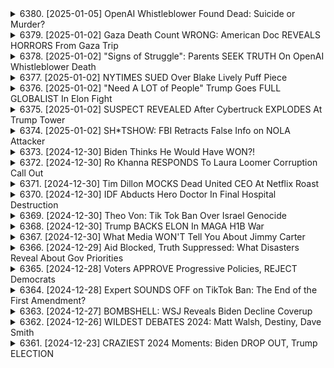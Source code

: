 <details>
<summary>6380. [2025-01-05] OpenAI Whistleblower Found Dead: Suicide or Murder?</summary><br>

<a href="https://www.youtube.com/watch?v=Y-Qa_uWyr1I" target="_blank">
    <img src="https://img.youtube.com/vi/Y-Qa_uWyr1I/maxresdefault.jpg" 
        alt="[Youtube]" width="200">
</a>

# OpenAI Whistleblower Found Dead: Suicide or Murder?

### 文章總結與整理

#### 1. 案件背景
- **案件性質**：涉及高科技行業的陰謀與利益糾葛。
- **主要人物**：
  - **喬治**：一名有35年科技業經驗的調查記者，熟悉硅谷生態。
  - **詹姆斯**：節目主持人，引導對話。
  - **薩姆·アルマン**：即將成為舊金山下一任市長，背景雄厚。
- **案件核心**：
  - 舊金山高科技企業 execs 的 homicides。
  - 涉及陰謀、數據竊取與政治操縱。

#### 2. 技術與陰謀
- **科技行業的敏感性**：
  - 硅谷企業的數據安全問題。
  - 政治力量可能干預選舉和商業運作。
- **調查焦點**：
  - 高管遇害是否涉及產業競爭或政治陰謀？
  - 公安機關的調查進度如何？

#### 3. 對話內容
- **喬治的科技業背景**：
  - 曾在多間著名科技公司工作，熟悉行業內幕。
  - 強調技術專家在政治事件中的角色。
- **案件分析**：
  - 涉及高科技企業的利益糾葛。
  - 政治與商業利益的高度重疊。

#### 4. 調查進展
- **當前情況**：
  - 警方已開始初步調查，但尚未公開具體結論。
  - 嫌疑犯身份仍不明確。
- **喬治的行動**：
  - 組織了一系列市民記者座談會，推動案件曝光。
  - 提供匿名管道讓公眾參與調研。

#### 5. 將來展望
- **喬治的計劃**：
  - 繼續追蹤案件發展，提供更多調查結果。
  - 興建更多信息渠道，呼籲公眾關注。
- **案件可能影響**：
  - 可能引發對高科技產業的信任危機。
  - 影響舊金山政治格局與商業環境。

#### 6. 總結
- 本案揭示了科技業與政治世界的密切互動，以及其潛在的風險與陰謀。
- 場外力量介入的可能性增加案件 complexity。
- 論證科技企業治理的重要性，需加強透明度與倫理監管。
</details>

<details>
<summary>6379. [2025-01-02] Gaza Death Count WRONG: American Doc REVEALS HORRORS From Gaza Trip</summary><br>

<a href="https://www.youtube.com/watch?v=l2pflJrc_lw" target="_blank">
    <img src="https://img.youtube.com/vi/l2pflJrc_lw/maxresdefault.jpg" 
        alt="[Youtube]" width="200">
</a>

# Gaza Death Count WRONG: American Doc REVEALS HORRORS From Gaza Trip

## 加沙地帶人道協助訪問重點整理 (依時間順序)

**一. 訪問背景與現況：**

*   **嚴重的生存者罪惡感**: 訪問者離開加沙後感到強烈的罪惡感，因為能夠離開而現地人民卻仍在困境。
*   **現地人民勇氣**: 對於加沙人民面對困境的勇氣和韌性深感佩服，即使在極度困難的情況下仍堅持工作和協助他人。
*   **死亡人數統計難度**: 受訪者提到當地人表示，除非被詢問，否則他們不會提供罹難人數，顯示了災情的嚴重程度。

**二. 醫院現況與醫療人員：**

*   **醫療資源匱乏**: 醫院內大部分為無薪醫療人員，但仍積極提供援助服務，突顯了醫療資源的嚴重匱乏和人員的犧牲奉獻。
*   **墓地遍佈**: 醫院周圍遍佈墓地，反映了高比例的死亡率和持續的傷亡。
*   **醫護人員的遭遇**: 一位護士的兩名 daughters 均已不幸身亡，更凸顯了衝突對醫護人員及其家庭的影響。

**三. 對於外部援助和政治現況的看法：**

*   **援助機構建議**: 建議捐款給世界中央廚房 (World Central Kitchen) 和拉馬 (Rama) 等持續運作的援助組織。
*   **呼籲公開發聲**: 強調提升人們的意識並持續呼籲需要採取行動。對當地的關注度正在逐漸降低，亟需引起更多重視。
*   **對美國政府的期望 (民主/共和兩黨)**：
    *   **拜登/哈里斯政府**: 希望他們能夠站出來反對以色列的行為，即使此舉違反法律。
    *   **川普政府**: 認為川普可能會更傾向於滿足以色列的需求。但從人道立場來看，可以嘗試藉由訴諸他的個人自負心來促使他採取行動，因為他似乎不太受到以色列領導人的控制。
*  **當地民眾的政治觀點**： 一位年輕的護士兒子（在醫院附近玩耍）表示，他希望能夠見到川普，並希望他不僅僅解放巴勒斯坦，還能解放整個世界。

**四.  對希望和人道精神的反思：**

*   **對希望的質疑**: 一位在停屍間工作、幽默風趣的醫務人員表示：“根本沒有希望，人終將死亡，我們能夠做的是在人生中盡力而為。”
*   **人道主義的考量**: 即使在極度悲慘且不確定性高的環境中，人道主義的努力和對人類尊嚴的尊重仍然至關重要。

**五. 行動呼籲:**

*   **持續教育**: 呼籲大家繼續教育他人，讓更多人了解加沙的局勢。
*   **發聲**: 呼籲大家積極發聲，引起對這場危機的關注。
*   **捐款**:  鼓勵向世界中央廚房 (World Central Kitchen) 和拉馬 (Rama) 等援助組織提供捐款。
</details>

<details>
<summary>6378. [2025-01-02] "Signs of Struggle": Parents SEEK TRUTH On OpenAI Whistleblower Death</summary><br>

<a href="https://www.youtube.com/watch?v=oQ2CgSYuS-c" target="_blank">
    <img src="https://img.youtube.com/vi/oQ2CgSYuS-c/maxresdefault.jpg" 
        alt="[Youtube]" width="200">
</a>

# "Signs of Struggle": Parents SEEK TRUTH On OpenAI Whistleblower Death

## AI 發展與內部吹哨者的疑慮：重點摘要

本文件整理了關於 AI 發展、相關利益衝突、以及最近一宗內部吹哨者的疑慮的重點，旨在清晰呈現事件背景、潛在風險與相關議題。

**一、AI 發展現況與競賽**

*   **資源投入：** 目前正在進行國家間與企業間的 AI 軍備競賽，大量資源投入開發前沿 AI 技術，目標是實現通用人工智慧 (AGI)。
*   **發展速度：** AI 發展速度極快，可能在極短時間內引發類似或超越工業革命的劇烈社會變革。
*   **技術透明度不足：** AI 技術規劃和部署缺乏足夠的公開透明度與民主監督，可能對勞動力市場和社會結構產生深遠影響。

**二、利益相關者與權力網絡**

*   **科技巨頭投入：** OpenAI、Meta、Google等科技巨頭在 AI 領域投入巨額投資，期望成為 AI 未來的領航者。
*   **政治勢力和資金連結：** OpenAI 的創辦人 Sam Altman 與前總統 Trump 有著金錢聯繫。政治人物和科技領袖的關係暗示著影響政策的潛在網絡。
*   **H-1B簽證爭議：** H-1B 工作簽證爭議是 AI 發展的附帶議題，顯示了對技術人才的競爭和依賴。

**三、AI 內部吹哨者的疑慮**

*   **決定性角色：**僅有少數科學家和工程師在塑造 AI 技術和發展方向，他們的決定可能對社會產生巨大影響。
*   **吹哨者身分：** 一名 AI 內部吹哨者突發死亡引發關注，其死因尚不清楚，但引起對 AI 發展過程透明度的質疑。
*   **決定性與動機：** 吹哨者的家屬認為其死亡並非自殺，暗示可能存在外部因素或壓力。
*   **積極收集資訊：** 臨終前，吹哨者正在積極尋求資訊、聯繫關鍵人員，暗示其可能掌握某種重要信息或疑慮。

**四、潛在風險與倫理考量**

*   **潛在混亂：** AI技術的快速發展，可能引發難以預料的社會混亂，甚至導致反烏托邦般的負面Scenario發展。
*   **失業風險：** 勞動力市場可能受到顛覆，大量工作崗位可能消失。
*   **AGI的倫理考量：** AGI的發展可能帶來倫理和社會挑戰，包括權力分配、責任歸屬以及對人類社會的影響。
*  **對吹哨者死亡的追問：** 類似 Boeing內部吹哨者接連死亡，並被認定為自殺的案例，讓人不得不留意事件背後的真相。

**五、結論**

這宗內部吹哨者死亡事件及其引發的疑慮，揭示了 AI 發展的複雜性、潛在風險和倫理挑戰。事件反映了科技發展與社會、政治、經濟力量的交織與衝突，以及對透明度、問責制和民主監督的需求 。這需要社會各界共同關注與參與，以確保 AI 發展的道路符合人類社會的共同利益。
</details>

<details>
<summary>6377. [2025-01-02] NYTIMES SUED Over Blake Lively Puff Piece</summary><br>

<a href="https://www.youtube.com/watch?v=tuY7n6RkFkg" target="_blank">
    <img src="https://img.youtube.com/vi/tuY7n6RkFkg/maxresdefault.jpg" 
        alt="[Youtube]" width="200">
</a>

# NYTIMES SUED Over Blake Lively Puff Piece

## 對話重點摘要：媒體操縱與信息戰

以下是对提供文本的重點整理，以小節歸納並採用條列式呈現。

**一、總體論點：媒體操縱真相與公眾認知**

*   **媒體操縱性：** 媒體可以且確實會操縱真相和信息，影響公眾的認知和判斷。
*   **信息武器化：** 人們（包括政治人物、公眾人物、企業）將信息視為一種工具，用於推動個人和組織議程。
*   **真實情報的淹沒：** 儘管存在真實的新聞，但媒體的負面操作往往會掩蓋真相，甚至扭曲受害者形象。

**二、具體案例：巴羅尼（Baron）事件與媒體公關策略**

*   **事件背景：** 對某位男性人物（巴羅尼）的指控與反駁，涉及到女性受害者和潛在的家庭暴力問題。
*   **公關策略分析：** 巴羅尼一方採用報復性公關活動（PR Campaign），旨在弱化對方(指控者)的聲譽和可信度。
*   **媒體操縱手法：** 巴羅尼一方有意塑造“女性擁護者”的形象，並利用信息不對稱，引導輿論方向。
*   **信息操控漏洞：** 即使補充了完整的事件背景，巴羅尼仍然無法擺脫負面形象，而媒體的操縱反而加劇了公眾的質疑。

**三、媒體操纵的动机与后果**

*   **商业利益：** 媒体受到商業利益的驅使，将人际关系视为一种“商品”，用于追求利润和股东价值。
*   **投資與製作：** 公眾人物同時是投資人、製片人和執行製作人，他們了解整個遊戲，從中獲利。
*   **政治影響：** 媒體操縱手法也可能擴展至政治領域，例如在報導移民問題或攻擊政治對手等。
*   **弱化受害者：** 媒體的操縱往往會弱化受害者立場，使其聲音被淹沒，甚至被扭曲。

**四、哈维·Weinstein事件的潜在影响**

*   **潜在的赢家：** 评论员认为，针对巴罗尼的指控和媒体后续报道可能意外地有利于哈维·Weinstein，因为受害者在公开报道中受到负面影响。

**五、呼吁与期望**

*   **关注訴訟進展：** 呼籲關注巴羅尼事件的訴訟進展，以期揭示更多真相。
*   **批判性思维：** 呼籲觀眾對媒體報導進行批判性思考，不要輕易相信單方面的信息。
*   **媒體責任：** 強調媒體在傳遞真相、保護受害者方面的重要責任。

**总而言之，** 文本主要探讨了媒体操纵信息，影響公眾認知，以及媒體在複雜事件中可能產生的負面影響。強調了批判性思维和关注媒體報導背後的动机的重要性。
</details>

<details>
<summary>6376. [2025-01-02] "Need A LOT of People" Trump Goes FULL GLOBALIST In Elon Fight</summary><br>

<a href="https://www.youtube.com/watch?v=IhdDozgNrQI" target="_blank">
    <img src="https://img.youtube.com/vi/IhdDozgNrQI/maxresdefault.jpg" 
        alt="[Youtube]" width="200">
</a>

# "Need A LOT of People" Trump Goes FULL GLOBALIST In Elon Fight

以下是從提供的文字稿中整理出的清晰、客觀重點整理，以小節歸納並採用條列格式：

**一、國會共和黨的策略與態勢**

*   **硬性談判的優勢：** 對話者羡慕共和黨在談判中展現的強硬態度與影響力。
*   **後茶黨運動：** 共和黨議員如 Chip Roy 體現了後茶黨運動的影響，他們能夠在支持者面前堅持原則，並在關鍵時刻拒絕妥協。
*   **對特朗普的忠誠：** 對於 Chip Roy 而言，關鍵問題是是否願意與特朗普總統進行妥協，以及支持者是否會允許他做出妥協。

**二、民主黨內部的挑戰與反思**

*   **AOC 的遇阻：** AOC 希望擔任情報委員會高級成員一職，但受到 Nancy Pelosi 的阻撓，Pelosi 優先考慮的是對黨內順從性及對現任政府的支持。
*   **民主黨內激進勢力的弱化：** 民主黨未能像共和黨激進派（如自由黨議員）那樣，利用戰術性行動來提升內部影響力。
*   **對民主黨內部激進派的策略評論：** 對話者認為，自由黨議員缺乏與指導者正面對抗的意願，導致其影響力下降。
*   **對議會進步派聯盟主席候选人Greg Casar的支持:** 对话者认为Casar可以推动议会左翼势力。
*   **議會左翼勢力策略反思：** 對話者認為民主黨需要像激進共和黨人一樣，在必要時拒絕妥協，並利用群眾支持來提升影響力。

**三、選舉策略與選民意向**

*   **選民期望一致性：** 對話者認為，若選民全力支持某位政治人物，他們也期望該人物能夠堅持原則，並在談判中為選民的利益而努力。
*   **激進派的策略差異：** 自由黨議員與激進共和黨人策略有所差異，導致其影響力受限。
*   **议会左翼势力重建：** 对话者呼吁议会左翼势力重新建立和增强其影响力。

**四、媒體推廣與支持**

*   **節目推廣：** 呼籲點贊、留言，以擴大節目影響力。
*   **認捐支持：** 呼籲認捐breakingpoints.com，以支持獨立媒體發展。

總體而言，這份文字稿的重點在於比較共和黨和民主黨內部的策略，分析在議會中左右翼勢力的影響力，並呼籲民眾支持獨立媒體。
</details>

<details>
<summary>6375. [2025-01-02] SUSPECT REVEALED After Cybertruck EXPLODES At Trump Tower</summary><br>

<a href="https://www.youtube.com/watch?v=nzBLHStAgH4" target="_blank">
    <img src="https://img.youtube.com/vi/nzBLHStAgH4/maxresdefault.jpg" 
        alt="[Youtube]" width="200">
</a>

# SUSPECT REVEALED After Cybertruck EXPLODES At Trump Tower

以下は、提供されたテキストの明確で客観的な要点の整理です。正式な用語を使用し、小節でグルーピングし、条項式で整理します。

**I. 事件概要**

*   **ラスベガス事件:** 2024年1月1日にラスベガスのトランンプ・ホテルの前でレンタルのサイバートラックが爆発。運転手は即死、通行人が軽傷。当局はテロ攻撃の可能性を視野に捜査中。
*   **ニューオーリンズ事件:** 同日、ニューオーリンズで銃撃事件が発生。犯人は単独犯であり、経済的な苦境と精神的な問題を抱えていたと思われる。
*   **時間的連関:** 2つの事件はほぼ同時期（12時間以内）に発生。この時間的関係性が事件の動機を探る上で重要な観点となっている。

**II. 捜査状況と類似点**

*   **テロ攻撃の可能性:** ラスベガスではテロ攻撃の可能性が調査されており、当局は犯人の動機、特に政治的動機や外部からの指示について捜査を進めている。
*   **犯人の背景:** 両事件の犯人は単独犯であり、何らかの精神的な問題を抱えていた可能性がある。ニューオーリンズの犯人は離婚、経済格差により精神的に不安定な状態にあった。
*   **元軍人の関与:** 両事件の犯人は元軍人に該当しており、過去の軍歴が事件に関与している可能性が指摘されている。

**III. 関連性と今後の懸念事項**

*   **関連性の追及:** 捜査当局は、両事件に関連性があるかどうかを調査中。現時点では、表面的な類似点以外に結びつきは見つかっていない。
*   **さらなる攻撃の可能性:** 今後、同様の攻撃が発生する可能性が懸念されている。当局は警戒レベルを引き上げ、関連情報を収集している。
*    **動機の特定:** 犯人の動機は不明であり、今後の捜査で明確にする必要がある。

**IV. その他**

*   メディアは事件の背後にある動機や関連性について推測を繰り返しており、情報の正確性に対する注意が必要である。
*   事件の発生は、社会不安、経済格差、精神衛生など、幅広い問題と関連している可能性がある。
*   独立系メディアは、事件に関する情報を独立した視点から提供することで、国民の理解を深めるための役割を担うことが期待される。
</details>

<details>
<summary>6374. [2025-01-02] SH*TSHOW: FBI Retracts False Info on NOLA Attacker</summary><br>

<a href="https://www.youtube.com/watch?v=APQ1BJ65-3k" target="_blank">
    <img src="https://img.youtube.com/vi/APQ1BJ65-3k/maxresdefault.jpg" 
        alt="[Youtube]" width="200">
</a>

# SH*TSHOW: FBI Retracts False Info on NOLA Attacker

好的，以下是關於上述文字的清楚、客觀重點整理：

**I. 新奧爾良攻擊事件概要**

*   **事件經過：** 2024 年元旦，嫌犯駕車衝撞人群，造成傷亡。
*   **嫌犯背景：** 原為陸軍預備役人員，持有伊斯蘭國(ISIS)旗幟。
*   **初步調查：** FBI 起初認為嫌犯可能並非單獨行動(有多人涉案)，但隨後表示證據不足，目前主要證據為該視頻所見。
*   **重點爭論:** 嫌犯是否為孤狼，仍待確定。

**II. 拉斯維加斯(特朗普大廈)事件**

*   **事件內容:** 一輛特斯拉 Cybertruck 在拉斯維加斯特朗普大廈外爆炸，爆炸物數量眾多。
*   **嫌犯狀況:** 嫌犯自爆身亡，附近有數人受傷。

**III. 兩事件的關聯性分析**

*   **共同點:**
    *   兩輛涉事車輛均為電動車。
    *   車輛均通過 P2P(peer-to-peer)汽車租賃平台租借，例如 “Turo” 平台。
    *   兩名嫌犯均曾服役於美國軍隊。
*   **目前狀況：** 兩事件的實際關聯性仍不明，正進行調查。

**IV. FBI 應對與未來發展**

*   **調查進展：** FBI 將持續公布事件調查的最新進展。
*   **國會報告：** FBI 計劃於週四向國會提交報告。
*   **政治影響：** 共和黨將可能向 FBI 施壓，並推動批准新的 FBI 董事長。

**V. 總體情況**

*   **信息不明：** 現階段仍有許多不明的因素，對於事件的實際原因和影響，仍需要更多信息。
*   **持續關注：** 需要持續關注事件的發展，以及相關調查的結果。
</details>

<details>
<summary>6373. [2024-12-30] Biden Thinks He Would Have WON?!</summary><br>

<a href="https://www.youtube.com/watch?v=spocqVoX_SA" target="_blank">
    <img src="https://img.youtube.com/vi/spocqVoX_SA/maxresdefault.jpg" 
        alt="[Youtube]" width="200">
</a>

# Biden Thinks He Would Have WON?!

## Breaking Point Podcast 摘要 (2024年底播出)

以下為針對討論內容之重點摘要，以正式用語呈現並分條列式整理：

**一、政治與媒體操控：拜登政府與奧巴馬基金會**

* **媒體報導偏頗：** 批評主流媒體對拜登政府和奧巴馬基金會的報導，指出其傾向作為白宮或基金會發言人，而非獨立客觀的報導。
* **資金流向：** 關注奧巴馬基金會的資金來源和流向，質疑其政治影響力以及可能的不透明現象。
* **公眾參與：** 諷刺政治人物及媒體對公眾智力的低估，認為許多人並非智力低下或容易操縱，但仍有部分個體易受影響。
* **言論自由：** 呼籲媒體獨立調查，揭露政治操作的真相，強調媒體守護言論自由的責任。

**二、人工智能 (AI) 發展及其潛在影響**

* **AI發展方向：** 強調AI技術發展的快速性及其對未來社會的深遠影響，包含勞動力市場、社會結構乃至人類文明的可能性。
* **技術壟斷：** 對於少數科技巨頭主導AI發展的潛在風險提出關注，認為這可能導致技術壟斷，並加劇社會不平等。
* **H1B簽證勞工：** 指出在技術發展中，H1B簽證勞工所扮演的角色以及其影響。
* **政策定位：** 強調新政府在AI發展上的政策定位至關重要，包括技術控制、技術民主化等議題。
* **潛在風險：** 探討AI發展可能帶來的各種風險，包括大規模失業、社會結構崩潰，甚至引發災難性事件。
* **戰略重要性：** 認為AI將是未來幾年重要的戰場，直接影響社會發展走向。

**三、個人觀點與年度展望**

* **對2025年的不安：** 坦承對未來年份的不樂觀預期，表達對其發展方向的擔憂。
* **對媒體的支持：** 呼籲聽眾考慮訂閱高品質的媒體內容，以支持獨立媒體的運作。
* **感謝聽眾：** 感謝在過去的一年中支持節目，並表示期待在未來繼續與大家分享觀點。

**四、節目資訊與呼籲**

* **參與方式：** 鼓勵聽眾透過點贊、分享、留言或订阅等方式支持節目。
* **頻道資訊：** 提醒聽眾關注Breaking Points YouTube頻道及 podcast 。
* **支持獨立媒體：** 呼籲聽眾訂閱 Breakingpoints tocom，支持獨立媒體的發展。
</details>

<details>
<summary>6372. [2024-12-30] Ro Khanna RESPONDS To Laura Loomer Corruption Call Out</summary><br>

<a href="https://www.youtube.com/watch?v=gp7u_ATdE6Q" target="_blank">
    <img src="https://img.youtube.com/vi/gp7u_ATdE6Q/maxresdefault.jpg" 
        alt="[Youtube]" width="200">
</a>

# Ro Khanna RESPONDS To Laura Loomer Corruption Call Out

## 重要言論重點整理：

**一、金錢政治與競選資金:**

*   **超級政治行動委員會 (Super PAC) 問題：** 提及對伊隆·馬斯克向超級政治行動委員會捐款 2.5 億美元的擔憂。 認為這種規模的捐款遠超過去任何案例。
*   **競選資金規範建議：** 倡議限制超級政治行動委員會的捐款，呼應緬州已實施的規範，限制捐款金額，並建議民主黨全國委員會有條件地推動類似的規範。
*   **個人捐款與超級政治行動委員會的差異：** 強調個人捐款與超級政治行動委員會捐款的差異，個人受限於3,300美元的捐款上限。

**二、科技寡頭與政治影響力：**

*   **伊隆·馬斯克影響力評估：** 評估伊隆·馬斯克對政治的影響力是目前前所未見的，可能超越任何其他富豪。
*   **技術巨頭的利益衝突：** 強調需要規範科技巨頭（包括馬斯克）的利益衝突，而不是完全迴避。

**三、對美國未來經濟的願景：**

*   **技術經濟的發展方向：** 強調需要讓技術經濟惠及中小型城鎮和受工業空洞化影響的地區，而非只讓矽谷的富豪受益。
*   **財富再分配：**  呼籲對富豪和超高淨值人士徵稅，以資助醫療保健和教育等公共服務。 認為這是實現未來經濟繁榮和穩定之道。
*   **黨派定位：**  主張民主黨應宣稱自己是代表「未來」的黨，並確保科技能為所有人服務。

**四、與川普關係的分析：**

*   **川普對馬斯克的動機：** 指出川普與伊隆·馬斯克的關係，源自於川普對80年代富豪的懷舊，以及對馬斯克預見未來科技趨勢的欣賞。
*   **川普的個人特質：** 描述川普的風格，並將其歸根於80年代的文化氛圍。

**五、金錢與政治的辯論：**

*   **政治獻金的規模差異：** 強調 2.5 億美元捐款的特殊性，指出其他支持候選人也獲得了大量捐款，但數量較少。
*   **金錢在政治中的影響：** 強調金錢在政治中的作用，同時表達對大規模捐款的擔憂。

希望上述整理能夠幫助您理解文章的主要內容。
</details>

<details>
<summary>6371. [2024-12-30] Tim Dillon MOCKS Dead United CEO At Netflix Roast</summary><br>

<a href="https://www.youtube.com/watch?v=rqtsWwVyGms" target="_blank">
    <img src="https://img.youtube.com/vi/rqtsWwVyGms/maxresdefault.jpg" 
        alt="[Youtube]" width="200">
</a>

# Tim Dillon MOCKS Dead United CEO At Netflix Roast

## 文章重點整理：布萊恩·湯普森遇害事件後續反應與社會調查分析

以下為文章重點整理，分小節列出：

**一、幽默諷刺性演出及社會反應**

*   喜劇演員提姆·迪倫於Netflix節目中，飾演聯合護理集團 CEO 布萊恩·湯普森，以諷刺手法回應其遇害事件。
*   該表演引起社會廣泛討論，部分評論員認為該演出不妥，但也有人認為是合理的政治諷刺。

**二、社會調查結果與論點分析**

*   **民調結果:** 公眾對於拒絕理賠與布萊恩·湯普森遇害間的關聯性存在討論，一部分人認為拒賠行為與遇害有關，但另一部分人認為將兩者等同是錯誤的。
*   **主要論點:** 
    *   將對醫療制度的批判與支持謀殺行為混為一談是一種錯誤的論述。
    *   公眾對於醫療制度的批判應與譴責犯罪行為分開討論。
    *   醫療體系的殘酷、導致疾病、破產等問題應被討論，但不應借此合理化謀殺行為。

**三、安全國家機器與政治監視的擔憂**

*   **潛在威脅:** 文章指出，相關當局（例如 FBI）可能將對事件表達情緒或評論（例如分享紀念蠟燭或發表反資本主義言論）的個人視為激進分子進行追蹤與監控。
*   **歷史警示:** 此舉讓人聯想到 911 事件後美國國土安全機構對美國公民的監控、以及針對特朗普時代右翼激進分子的陰謀案件等歷史事件。
*   **擔憂點:**  安全國家機器可能以此作為藉口，擴張其監控範圍、壓迫異議人士。

**四、對智力機構態度的批判**

*   **懷疑論:** 文章對共和黨批評情報機構過度行為的態度表示懷疑，認為共和黨並不在乎情報機構是否擴權，他們只想確保政治目標不受針對。
*   **隱憂：** 認為共和黨對智力機構的批評可能只是表面的，真正的目的是利用智力機構為其政治目的服務。

**五、媒體支持與呼籲**

*   **號召：** 節目呼籲觀眾點讚、留言、訂閱，以支持獨立媒體的發展。
*   **支持：** 鼓勵觀眾通過 breakingpoints doccom 訂閱節目，以獲取節目內容。
</details>

<details>
<summary>6370. [2024-12-30] IDF Abducts Hero Doctor In Final Hospital Destruction</summary><br>

<a href="https://www.youtube.com/watch?v=dfPY5eIJZ3U" target="_blank">
    <img src="https://img.youtube.com/vi/dfPY5eIJZ3U/maxresdefault.jpg" 
        alt="[Youtube]" width="200">
</a>

# IDF Abducts Hero Doctor In Final Hospital Destruction

## 紀錄片影音內容重點摘要與歸納

以下針對提供的影片文字內容進行整理與歸納，並以條列式呈現其主要論點與資訊：

**一、對以色列戰爭道德與策略的批判**

*   **可接受死傷平民人數提升：** 以色列降低對平民死傷的審查標準，容許更多平民傷亡的作法備受批評。
*   **AI標靶系统：** 以色列軍方利用 AI 技術，鎖定並攻擊低階哈瑪斯成員，即便這些成員與家人同住家中，此舉引發道德爭議。該系統的標靶範圍已擴展至不分敵我的家屬。
*   **缺乏國際公義：** 若其他國家對類似作戰行動，將會被廣泛譴責，以色列卻未受到同等程度的批評。
*   **對主流媒體及國際論調的質疑：** 質疑主流媒體對以色列行動的報導刻意的偏袒或避重就輕，導致真實情況難以被大眾知曉。

**二、資訊傳遞及媒體偏頗現象**

*   **資訊斷裂：** 民眾從社交媒體(如 TikTok)接收到的資訊與主流媒體的報導之間存在差異，暗示存在資訊傳遞的斷裂現象。
*   **媒體偏頗：** 指控《紐約時報》等主流媒體起先無視來自《972》等獨立媒體提供的資訊，而直到最近才開始轉載相關報導，暗示媒體存在偏頗。
*   **資訊確認與否認：** 媒體記者在《972》的原始報導中確認了資訊，卻又將其歸類為虚构，並將其比喻為 Netflix 所出的劇情片，體現了媒體對事件的刻意淡化與否認。

**三、目前情勢與未來展望**

*   **缺乏外部制衡：** 由於來自國際社會的壓力不足，情勢恐將持續惡化，導致過多的生命損失與破壞。
*   **長期影響：** 加沙的影響將會持續多年，呼籲對過去發生的事件進行更深入的了解。
*   **武器的發現：** 以色列軍方宣稱在他們攻襲的卡馬爾·阿多旺醫院（Kmal Adwan Hospital） 中發現了隐藏的武器，并以此作为其行动的正当性论据。

**四、呼籲及建議**

*   **支持獨立媒體：** 呼籲大眾支持獨立媒體，並關注來自不同來源的資訊。
*    **獨立思考：** 呼籲大眾保持獨立思考能力，對資訊來源及內容進行批判性評估。
*   **關注加沙局勢：** 呼籲大眾持續關注加沙局勢，並了解事件的真相。

**五、節目推廣**

*   **鼓勵觀眾互動：** 鼓勵觀眾對影片按贊、留下評論，分享影片。
*   **支持節目發展：** 呼籲觀眾訂閱節目網站（Breakingpoints tocom)，支持獨立媒體的發展。
</details>

<details>
<summary>6369. [2024-12-30] Theo Von: Tik Tok Ban Over Israel Genocide</summary><br>

<a href="https://www.youtube.com/watch?v=sxluLY65qhk" target="_blank">
    <img src="https://img.youtube.com/vi/sxluLY65qhk/maxresdefault.jpg" 
        alt="[Youtube]" width="200">
</a>

# Theo Von: Tik Tok Ban Over Israel Genocide

## Tik Tok, 川普與言論自由：重點摘要

本次對話主要探討了 Tik Tok 在美國的現況、川普政府與 Tik Tok 之間關係、相關法律挑戰，以及潛在的未來走向。以下為重點摘要：

**1. 法案背景與法律挑戰:**
*   國會通過了一項法案，允許禁止 Tik Tok，除非其母公司字节跳动 (ByteDance) 出售平台。
*   Tik Tok 及其支持者認為該法案侵犯言論自由權。
*   法律依據主要爭點為法案是否符合美國憲法第一修正案的言論自由權條款。

**2. 最高法院的角色與可能判決:**
*   最高法院的判決仍未可知，但有不同立場的法官參與，增加了判決難度。尼爾·戈薩奇、艾米·科尼·巴雷特可能傾向於自由主義立場，而克萊倫斯·托馬斯、薩繆爾·阿利托可能採取不同立場。
*   一般預期最高法院可能延緩裁決，並將問題交由下任政府處理。

**3. 川普政府與 Tik Tok 關係的反覆:**
*   最初川普政府試圖禁止 Tik Tok，基於國家安全擔憂。
*   然而，在選舉期間，川普的態度發生變化，他表示只要能利用平台推廣競選活動，就願意保留 Tik Tok。
*   此舉引發質疑，認為川普似乎將政治利益置於國家安全之上。

**4. 潛在的買收與算法控制:**
*   一些投資者正在考慮收購 Tik Tok，以應對法律挑戰。
*   買收後，能否保留 Tik Tok 目前的算法機制，以及是否會在平台上持續存在北京的操控和影響，是個未解之謎。
*   字节跳动表示不願出賣 Tik Tok，這可能增加買收的難度。

**5. 核心問題：國家安全、言論自由與數據安全**
*   國家安全考量是最初引發對 Tik Tok 關注的主要因素。
*   言論自由權與國家安全之間的緊張關係，是本次爭論的核心。
*   數據安全問題，特別是中國大陸對美國用戶數據的潛在アクセス，是另一個重要的考量。

**6. 更廣泛的社會影響與價值觀衝突**
*   社會觀察家認為，減少社交媒體的使用，鼓勵真實的社交互動，才是更健康的解決方案。
*   本次事件凸顯了社交媒體平台對社會的影響，以及言論自由與數據安全之間的矛盾。

**總結:**

本次讨论围绕 TikTok 的法律地位、潜在的买收、以及相关的政治和社会问题展开。最终结果仍然具有不确定性，但它凸显了国家安全、言论自由、数据安全和算法控制等关键议题的复杂性。
</details>

<details>
<summary>6368. [2024-12-30] Trump BACKS ELON In MAGA H1B War</summary><br>

<a href="https://www.youtube.com/watch?v=NZqVTGtMiuA" target="_blank">
    <img src="https://img.youtube.com/vi/NZqVTGtMiuA/maxresdefault.jpg" 
        alt="[Youtube]" width="200">
</a>

# Trump BACKS ELON In MAGA H1B War

## 重点整理：美国寡头政治、权力影响及文化动议

以下是对原文的重点整理，以章节划分，采用正式的语言表达并采用条列式格式展现：

**一，核心论点：寡头权力对政府的影响及潜在威胁**

*   **寡头政治的定义：** 视频主要聚焦于少量富有权力精英（寡头）对美国政府影响日益加深的问题。
*   **伊隆·马斯克等寡头的权力：** 强调马斯克（及其同类：贝佐斯、扎克伯格、盖茨）通过财富和商业影响力，对政府政策产生实际掌控。
*   **政治立场无关：** 本视频批判的核心并非针对特定党派或意识形态，而在于反对任何寡头对政府的全面控制。
*   **特朗普立场转变：** 视频提到特朗普此前对“carried interest” (投资收益)，加密货币以及Tik Tok的反对态度，暗示此前的立场或有不同，且目前已有转向迹象。
*   **民主制度的威胁：** 视频警告，寡头政治的发展对美国民主制度构成严重威胁。

**二，权力操纵的机制与方式**

*   **经济影响：** 寡头们通过财富和商业垄断（例如，马斯克是最大武器承包商），对政治家施加经济压力，从而影响政策制定。
*   **媒体控制与文化影响：** 寡头们通过对媒体的资助和文化产品的操纵，塑造舆论，推广特定意识形态，从而维护自身利益。
*   **特朗普与前共和党立场：**  对特朗普的早期立场 (反对经济政策) 进行了批判，将此与长期以来共和党对城市贫民阶层的指责类比。

**三，文化辩论与权力结构**

*   **自上而下 vs 公民能动性：** 认为对美国文化问题的指责，往往由寡头们操纵，而非基于真实问题。强调公民的主体能动性。
*   **媒介民主化与控制：** 承认像TikTok这类媒体平台一定程度上实现了文化民主化，但指出其仍然受到寡头政治的控制。
*   **VI 与美国庸俗文化：** 提到VI对美国庸俗文化的不满情绪，隐含对媒介操纵的批判。

**四，政治立场与文化批判**

* **政治立场无关:** 主论点并非针对特定政治立场（左派、右派、中立派）。
*   **对现有政策的批判：** 批评如NAFTA、PNTR等贸易政策，认为这些政策导致产业空心化、制造业岗位的流失，损害了美国工薪阶层的利益。
*   **对媒体资助的质疑：** 质疑斯蒂夫·班农等人物对媒体资助的情况，暗示其可能存在操控媒体的意图。

**五，结论与行动呼吁**

*   **公民参与的重要性：** 强调公民主动参与政治和社会事务的重要性，以对抗寡头政治的影响。
*   **支持独立媒体：** 呼吁支持Breaking Points等独立媒体，以抵制大型媒体集团的垄断。鼓励点赞、评论、分享等行为，以扩大独立媒体的影响力。
*   **Breakingpoints.com 的推广：** 建议听众订阅Breakingpoints.com，获取更多内容，支持独立媒体的发展。

**总结：** 视频的主旨是警惕寡头政治对美国民主制度的威胁，呼吁公民积极参与政治和社会事务，支持独立媒体，共同对抗寡头政治的影响。
</details>

<details>
<summary>6367. [2024-12-30] What Media WON'T Tell You About Jimmy Carter</summary><br>

<a href="https://www.youtube.com/watch?v=KeEp233_FfM" target="_blank">
    <img src="https://img.youtube.com/vi/KeEp233_FfM/maxresdefault.jpg" 
        alt="[Youtube]" width="200">
</a>

# What Media WON'T Tell You About Jimmy Carter

## ジミー・カーター元アメリカ大統領に関する考察 - 主要ポイントまとめ

以下に元大統領ジミー・カーターに関する講演の主要ポイントをまとめます。

**1. 中東和平への取り組みと率直な意見:**

*   カーターは、他の現存するアメリカ大統領に類を見ないほど率直な意見を表明。
*   特に、中東和平プロセスにおける視点や、アメリカの外交政策に対する批判的な見解を表明。
*   湾岸諸国における金銭的取引に関わる疑念や、サウジアラビアからの資金提供に関する言及も。

**2. 金融が政治に与える悪影響:**

*   カーターは資金と政治の関係について、非常に強い懸念を表明。
*   「シチズンズ・ユナイテッド」最高裁判決を強く批判。同判決が政治に巨額の資金が流入する原因を作ったと非難。
*   イーロン・マスクやその他の富豪による政治献金が、政策決定に過大な影響力を行使する状況を憂慮。

**3. 寡頭政治化の加速:**

*   カーターの退任を契機に、アメリカの政治システムの寡頭政治化がさらに加速したと指摘。
*   資金による政治操作が広がり、真の意味からの民主主義が損なわれていると批判。

**4. 過去から見えうる問題点:**

*   カーターは1920年代生まれであり、過去からの視点を持つ象徴的存在。
*   当時の価値観や道徳観を現代政治に持ち込み、問題点を浮き彫りにした。

**5. 民主党の変化と新自由主義政策:**

*   カーターは、郡での過半数の票を獲得した最後の民主党大統領。
*   その政策はトラック輸送、航空業界規制の緩和、労働組合への打撃など、新自由主義的色彩が強かった。
*   これらの政策が、農村部や農村州からの民主党支持の減少に繋がったと分析。

**6. トランプ現象との比較:**

*   トランプ政権下の政治状況は、カーターが憂慮していた寡頭政治や利益誘導が加速した典型例として紹介。
*   トランプ一族や関係者による海外からの資金提供や取引を批判的に分析。

**7. ポピュリスト的視点からの批判:**

*   カーターは、一般的な視点では見えにくいアメリカ政治システムの矛盾点や問題を、ポピュリスト的観点から明確に指摘。
*   保守派からも共感を得られる、倫理的な視点からの批判を展開。

**8．現代の政治における金銭の影響力:**
*   富裕層や企業が選挙キャンペーンや政策決定に多大な影響を与えている現状を憂慮。
*   政治家や政府高官が、特別な経済的利益や金銭と引き換えに政策を誘導することが問題となっていることを指摘。

**総括:**

本講演では、ジミー・カーター元大統領の政治的遺産と、現代アメリカ社会が直面する課題について議論されています。カーター元大統領が重視していた倫理観や、寡頭政治化に対する警戒感は、現代社会において再評価するに値すると言えるでしょう。
</details>

<details>
<summary>6366. [2024-12-29] Aid Blocked, Truth Suppressed: What Disasters Reveal About Gov Priorities</summary><br>

<a href="https://www.youtube.com/watch?v=6zX5gd4rJ3Y" target="_blank">
    <img src="https://img.youtube.com/vi/6zX5gd4rJ3Y/maxresdefault.jpg" 
        alt="[Youtube]" width="200">
</a>

# Aid Blocked, Truth Suppressed: What Disasters Reveal About Gov Priorities

## 災難應對與政府行為獨立調查報告重點整理

本次報告源自Breaking Points Podcast訪談，獨立調查人員現場報導了西班牙洪災後的真實情況，揭露潛在的權力機構利益、政府失能以及情報封鎖。

**一. 現地目擊與真實情況**

*   **媒體呈現操控:** 大型媒體報導常常出現事先排練的假象，例如在清理過後的泥濘區域進行「即興」拍攝，以創造一種協助形象，而實際的救援力量（軍隊與警察）卻缺乏行動力，更多時間用於消遣而非實質救援。
*   **災民困境:** 目擊者描述，在受災地區的居民遭受精神創傷，並質疑政府的無能與不當疏忽。
*   **抗議活動受打壓:** 當地居民大規模抗議政府的行為，要求瓦倫西亞總統和西班牙總統辭職，但大型媒體選擇性報導，未能充分披露。

**二. 潛在的陰謀與利益鏈**

*   **政府失能與利益输送:** 災區的大規模抗議活動表明公眾對政府的信任感低落，質疑其在災難處理中的不作為，以及資金分配的不透明性。
*   **地產利益的可能:** 質疑是否災難是特定利益團體（如地產業界）利用的機會，以促進土地廉價收購或進行不當管理以逃避責任。
*   **缺乏透明度:** 資金流向不明，公眾無法得知資金是否被有效用於災後重建與安置。

**三. 政府行為與權力鬥爭**

*   **政治性操作:** 指出政府可能為了維護政黨政治而忽略了災後重建的實際需求。
*   **高層決策錯誤:** 災難發生時，瓦倫西亞總統仍出席授獎典禮，顯示高層決策的失當與缺乏危機意識。
*   **公眾信任危機:** 缺乏透明度和問責制，導致公眾對政府的信任感低落。

**四. 獨立媒體的價值與意義**

*   **填補媒體資訊缺口:** 獨立媒體提供更真實、深入的災區資訊，彌補了主流媒體選擇性報導或操控資訊的不足。
*   **監督權力、揭露真相:** 獨立調查人員扮演重要角色，監督政府行為、揭露潛在的利益鏈條和陰謀。
*   **推動社會進步:** 獨立媒體發揮重要作用，推動社會進步、促進公眾參與和監督。

**五. 調查人員與作品資訊:**

*   調查人員為在21世紀工作過的資深獨立媒體從業者。
*   相關調查報告和資訊可在調查人員的Twitter帳號上找到。
</details>

<details>
<summary>6365. [2024-12-28] Voters APPROVE Progressive Policies, REJECT Democrats</summary><br>

<a href="https://www.youtube.com/watch?v=pguKDKI0k10" target="_blank">
    <img src="https://img.youtube.com/vi/pguKDKI0k10/maxresdefault.jpg" 
        alt="[Youtube]" width="200">
</a>

# Voters APPROVE Progressive Policies, REJECT Democrats

## 斯潘塞·斯耐德分析報告：直接民主主義、物質利益與選民行為 (Breaking Points 論評)

**核心論點:** 選民傾向於直接、明確、且可預見的物質利益，而非空泛的政治承諾。直接民主的工具（公投、投票措施）更能激勵選民參與，特別是在政府未能有效處理重要議題時。

**一. 直接民主的興起及背後因素:**

*   **公投/投票措施的普及：** 選民越來越依賴公投、投票措施等直接民主工具來解決政府未能處理的問題。
*   **全國趨勢：** 限制直接民主工具（例如：提高通過投票措施的門檻）的修憲案，正日益受到各州的採用。
*   **議會限制：** 議會正通過立法手段限制直接民主，例如：提高資格標準、擴大收集簽名範圍、提高通過門檻。

**二. 選民行為與物質利益：**

*   **物質利益優先：** 選民更關注明確的物質利益（例如：提高最低工資、有薪病假、生殖權），而非空泛的政治承諾。
*   **經濟考量主導：** 對於許多選民而言，經濟條件是影響重要決策（例如：墮胎）的關鍵因素。
*   **公投的優勢：** 公投讓選民能夠直接參與民主進程，並針對他們關心的物質問題做出表決。

**三. 生殖權案例分析：**

*   **州內差異：** 即使在特朗普大勝的州，許多選民仍支持編寫憲法以保護墮胎權。
*   **超多數決規則：** 某些州（例如：佛羅里達州）設有超多數決規定（例如：60%），增加了通過憲法修正案的難度。
*   **政治影響：** 超多數決規則與議會限制直接民主的趨勢相呼應。

**四. 民眾與政治承諾比較：**

*   **可信度問題:** 選民不太相信候選人在當選後會兌現承諾或實現選舉承諾。
*   **物質改變的渴望：** 選民渴望看到實質性的變化，例如足夠的收入支付房租或養育家庭。
*   **公投的重要性:** 公投提供直接參與民主體系的重要途徑。

**五. 建議與結論:**

*   **民主黨的策略轉變：** 如果民主黨想要重新奪回白宮，應放棄泛泛的支持性信息，轉而專注於具體的物質利益，並承諾選民參與的直接行動。
*   **具體行動的重要性:** 具體且可預見的行動，能更有效地激勵選民，並促使選民參與投票。
*   **著重於具體問題：**著重並處理能直接改善人民生活的問題，才能真正吸引選民的信任與支持。



本报告旨在提供分析摘要，以清晰、客觀和有組織的方式呈現斯潘塞·斯奈德的論述要點。
</details>

<details>
<summary>6364. [2024-12-28] Expert SOUNDS OFF on TikTok Ban: The End of the First Amendment?</summary><br>

<a href="https://www.youtube.com/watch?v=h4eZluceRtg" target="_blank">
    <img src="https://img.youtube.com/vi/h4eZluceRtg/maxresdefault.jpg" 
        alt="[Youtube]" width="200">
</a>

# Expert SOUNDS OFF on TikTok Ban: The End of the First Amendment?

好的，以下是文章內容的重點整理，以條列式呈現，並使用正式用語：

**一、核心爭議：TikTok 與美國國家安全風險**

*   **內容審查與資料收集：** 政府擔憂 TikTok 可能受到中國政府影響，導致內容審查，以及美國用戶數據被蒐集、操控的風險。
*   **言論自由：** 封鎖 TikTok 被批評可能侵犯美國憲法第一修正的言論自由權利，並設定危險先例。
*   **管轄權與法律依據：** 政府利用國家安全作為封鎖依據，但法律依據的有效性與範圍受到質疑。

**二、憲法爭議與歷史判例**

*   **第一修正權的保護範圍：** 憲法第一修正賦予公民言論自由權，但該權利並非保障絕對的言論自由，仍受法律規範。爭論點在於，封鎖 TikTok 是否構成對言論自由的合理限制。
*   **歷史案例：**
    *   **《紐約時報》與美國政府案例 (1971)：** 美國政府試圖禁止《紐政府》刊登有關越南戰爭的機密檔，但遭到法院駁回，確立政府不得事前審查報導內容。
    *   **外國媒體管制：** 過去美國曾嘗試管制某些外國媒體，但此類措施通常受嚴格審查，必須符合言論自由的憲法要求。

**三、國家安全與言論自由的衝突**

*   **政府立場：**政府主張，有權限制可能危害國家安全的言論自由，並有權保護國民免受外國勢力影響。
*   **批評者立場：**批評者認為，政府利用國家安全名義過度擴張管制權限，可能壓制不同意見，並侵犯公民的基本權利。

**四、擴大效應和潛在風險**

*   **管制範圍擴大：**如果政府允許管制 TikTok，可能為管制其他受外國公司控制的平台提供先例，例如 Twitter (X)、Meta、Amazon 等。
*   **國際影響：**美國的行動可能會激發其他國家效仿，對全球網路自由造成影響。
*   **言論自由的侵蝕：**隨著網路管制越來越嚴格，言論自由可能會受到侵蝕，民主制度也可能因此受到威脅。

**五、新興科技與法律框架**

*   **法律適應性：**現有的法律框架未必適用於快速發展的新興科技，需要重新審視和調整。
*   **數位時代的言論自由：**數位時代的言論自由與傳統言論自由的概念有所不同，需要重新定義其保護範圍和限制條件。
*   **平衡科技發展、國家安全與公民自由：**如何在科技發展、國家安全和公民自由之間取得平衡，是當今社會面臨的重要挑戰。

**六、資訊戰與全新世界**

*   **傳播民主化：**相較過去由少數機構掌握出版權，數位時代訊息傳播更加民主化，但也更容易受到操縱與濫用。
*   **權力結構變遷：**權力結構正在迅速變遷，傳統的權力中心面臨挑戰，全新資訊環境下的權力遊戲更加多元且複雜。
*   **自由的脆弱性：**在網路時代，看似理所當然的自由正變得越來越脆弱，需要不斷警惕和捍衛。

**相關資源：**

*   Knight Institute: [https://knightcolumbia.org/](https://knightcolumbia.org/)

希望以上整理對您有所幫助！
</details>

<details>
<summary>6363. [2024-12-27] BOMBSHELL: WSJ Reveals Biden Decline Coverup</summary><br>

<a href="https://www.youtube.com/watch?v=olhsYgVEyZ4" target="_blank">
    <img src="https://img.youtube.com/vi/olhsYgVEyZ4/maxresdefault.jpg" 
        alt="[Youtube]" width="200">
</a>

# BOMBSHELL: WSJ Reveals Biden Decline Coverup

## BreakingPoints 片段重點摘要

此段 BreakingPoints 談話片段主要討論了拜登政府的施政表現、2024 年美國總統大選的潛在方向，以及可能影響未來總統選舉的關鍵議題和政治策略。

**I. 拜登政府的經濟表現與政策方向：**

*   **經濟困境：** 雖然拜登政府推動了一些左翼政策（例如勞工權益、反壟斷、兒童稅收抵免），但經濟表現未見顯著改善，民意反彈不足。
*   **政策爭議：** 對於兒童稅收抵免金額過高導致的負擔及對某些爭議議題的處理方式 (例如移民問題、對跨性別的立場) 引發爭論。
*   **政策方向的迷失：** 討論到拜登政府未能有效轉化政策成經濟上的成功。

** II. 2024 及未來總統選舉的潜在方向：**

*   **潛在候選人：** 考慮了 2024 年可能出選的候選人，並探討了他們可能採取的政策路線及戰略。
*   **哈里斯的選舉策略與失敗：** 分析了副總統哈里斯在選舉中策略的轉變（例如聚焦於特定的熱門議題和向右傾斜）以及其最終失敗的原因。
*   **尋找左翼旗手：** 討論了尋找能夠代表左翼勢力的總統候選人的挑戰，並探討了沙納斯 (Sanders) 可能的角色。

**III. 影響總統選舉的關鍵議題與政治策略:**

*   **覺醒文化 (Woke Culture)：** 討論了覺醒文化作為潛在的失敗因素，及其對民主黨選情的影響。
*   **文化議題與經濟議題：** 強調了在移民和文化議題上的立場與經濟發展之間可能存在的矛盾。
*   **策略錯誤：** 探討了民主黨在某些議題上（例如對跨性別的立場）可能的策略錯誤。

**IV. 對民主黨的批評與反思:**

*   **是否吸取教訓：** 對於民主黨能否吸取過去的教訓表示擔憂，並呼籲避免重蹈覆轍。
*   **金錢政治的影響：** 指出金錢政治對政治家決策的影響，以及因此導致新自由主義固化的風險。
*   **政策上的左右兩難：**討論了在勞工權益、反壟斷政策、經濟發展等議題上所遇到的左右兩難問題。
</details>

<details>
<summary>6362. [2024-12-26] WILDEST DEBATES 2024: Matt Walsh, Destiny, Dave Smith</summary><br>

<a href="https://www.youtube.com/watch?v=mbZqyalD-HY" target="_blank">
    <img src="https://img.youtube.com/vi/mbZqyalD-HY/maxresdefault.jpg" 
        alt="[Youtube]" width="200">
</a>

# WILDEST DEBATES 2024: Matt Walsh, Destiny, Dave Smith

## Breaking Points討論節目重點整理

以下是節目片段討論重點的客觀整理，以條列形式呈現，並根據不同主題進行分類：

**一、以色列/巴勒斯坦衝突相關議題:**

* **封鎖與人道援助:**
    *  主持人及來賓討論了加沙地帶的封鎖，認為這是一個複雜的問題，既涉及以色列安全考量，也對加沙居民的人道需求造成影響。
    *  討論了提供人道援助的挑戰，以及援助如何被限制或利用。
* **反猶主義與批評以色列政策的區別:**
    *  明確指出反猶主義是一種歧視形式，而批評以色列政策本身並不構成反猶主義，但兩者之間存在灰色地帶。
    *  強調將以色列政策的批評與針對猶太人的仇恨言論混同，是不正確且有害的。
* **對猶太人的中傷與安全考量:**
    *  主持人表示，對猶太人的貶低性言論正在增加，這對猶太社群構成了實際威脅。
    *  強調對以色列政策的批判性討論應避免使用煽動性或侮辱性的言論，以免助長反猶主義情緒。
* **美國猶太社群的分歧:**
    *  強調美國猶太社群內部對以色列政策存在明顯分歧，許多進步派年輕的猶太人反對以色列的政策。
    *  認為過度簡化，將所有猶太人視為支持以色列政府的同一個整體，會造成不公平和誤解。
*  **矮化反猶主義的危害:** 對以色列政策的批評者將批評者污名化為反猶主義者，實際上是損害了反猶主義打擊工作的進展，並可能加劇歧視和偏見。

**二、節目形式上的討論:**

* **討論形式的創新性:**
    *  主持人認為，目前使用的辯論形式（與不同政治立場的人進行對比討論）更能夠反映公共意見，並激發更深入的對話。
    *  這種形式有助於突破傳統企業媒體的框架，並推動對議題的更全面的探討。
    *  在攝影棚錄製節目時的正式氣氛，讓嘉賓更容易認真對話。
* **節目呈現方式的優勢:**
    *  主持人認為，長時間形式的對話，以及深入挖掘議題的探索，有助於開放“ Overton 窗”，並提供更有價值的見解。
    *  節目形式的改進可以提升嘉賓的表現，並鼓勵他們進行更深入的討論。

**三、其他觀點:**

* 將對以色列政策的批評污名化為反猶主義，不僅對個人造成傷害，而且有損於應對真正的反猶主義的努力。
* 打擊反猶主義的同時，也應該尊重言論自由，避免過度審查或限制對以色列政策的批判性討論。

**總結:**

該片段討論了複雜的政治和社會議題，包括以色列/巴勒斯坦衝突、反猶主義、以及如何進行具有建设性的政治讨论。 主持人和来宾强调了區分批评以色列政策与反犹主义、避免对讨论进行污名化的重要性。 節目形式上的創新，旨在促進更深入、更全面的對話，並提供更具價值的見解。
</details>

<details>
<summary>6361. [2024-12-23] CRAZIEST 2024 Moments: Biden DROP OUT, Trump ELECTION</summary><br>

<a href="https://www.youtube.com/watch?v=rdR5pfvslI4" target="_blank">
    <img src="https://img.youtube.com/vi/rdR5pfvslI4/maxresdefault.jpg" 
        alt="[Youtube]" width="200">
</a>

# CRAZIEST 2024 Moments: Biden DROP OUT, Trump ELECTION

## Breaking Points 节目片段重点整理：RK Junior 的健康问题及医学分析

本文件整理了 Breaking Points 节目片段中关于 RK Junior 健康问题及医学分析的重点内容，以小节形式进行组织，并采用条列式呈现。

**一、RK Junior 声明及背景**

*   **声明健康问题:** RK Junior 承认其大脑中存在寄生的丝虫（豚囊棘头<0xE8><0x9A><0xB4>），并声称其过去出现过记不清事情并感到迷茫。
*   **动机怀疑:** 节目主持人怀疑 RK Junior 揭露这些信息是为了合理化其认知能力下降，以此为借口，或为政治宣传。
*   **奇特行为:** RK Junior 在健身时穿着牛仔裤进行举重，以及在宣传时强调自身活力，与他自述的健康状况形成反差。
*   **宣传健康生活方式:** RK Junior 宣扬健康生活方式，但其叙述的个人身体状况与此宣扬存在矛盾之处。

**二、医学分析 (Sanjoy Gupta 博士)**

*   **寄生虫感染的成因:** 豚囊棘头<0xE8><0x9A><0xB4>通常因食用未煮熟的猪肉而感染。
*   **寄生虫传播途径:** 寄生虫通过血液循环扩散至全身，并可能进入大脑。
*   **大脑扫描特征:** MRI 显示大脑中可能存在囊状病变（紫色的区域），这些区域是由寄生虫形成的。
*   **症状表现:** 尽管寄生虫囊状病变本身可能不影响记忆力，但它们可能引起头痛或癫痫等症状。
*   **发病率:** 豚囊棘头<0xE8><0x9A><0xB4>感染虽罕见，但每年仍有数千例病例。
*   **治疗方案：**通常可以外科移除囊状病变。

**三、节目评论与观察**

*   **他政客的健康信息不透明:**节目强调 RK Junior 的竞争对手（拜登总统和特朗普总统）均未公开个人医疗记录。
*   **节目对信息真实性的质疑：**节目对RK Junior的叙述表示怀疑，并认为其叙述信息可能具有政治意图。
*   **主持人对RK Junior 的健康状况表示怀疑：**节目主持人认为 RK Junior 讲述的记忆力丧失问题，并非源于大脑中寄生的虫。
*   **节目鼓励观众关注节目的其他发布平台:**节目结束时鼓励大家点赞评论并关注breakingpoints.com 以达到传播的目的。

**四、总结**
節目重點讨论了RK Junior个人声称的健康问题，以及对医学解释的分析。节目对RK Junior 的叙述表示怀疑，并呼吁大家关注并支持独立媒体。
</details>


